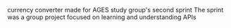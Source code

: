 currency converter made for AGES study group's second sprint
The sprint was a group project focused on learning and understanding APIs
